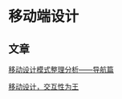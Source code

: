 移动端设计
===


文章
---
[移动设计模式整理分析——导航篇](http://www.woshipm.com/ucd/109331.html)

[移动设计，交互性为王](http://www.woshipm.com/ucd/93955.html)